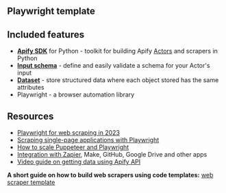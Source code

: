 ## Playwright template

## Included features

- **[Apify SDK](https://docs.apify.com/sdk/python/)** for Python - toolkit for building Apify [Actors](https://apify.com/actors) and scrapers in Python
- **[Input schema](https://docs.apify.com/platform/actors/development/input-schema)** - define and easily validate a schema for your Actor's input
- **[Dataset](https://docs.apify.com/sdk/python/docs/concepts/storages#working-with-datasets)** - store structured data where each object stored has the same attributes
- Playwright - a browser automation library

## Resources

- [Playwright for web scraping in 2023](https://blog.apify.com/how-to-scrape-the-web-with-playwright-ece1ced75f73/)
- [Scraping single-page applications with Playwright](https://blog.apify.com/scraping-single-page-applications-with-playwright/)
- [How to scale Puppeteer and Playwright](https://blog.apify.com/how-to-scale-puppeteer-and-playwright/)
- [Integration with Zapier](https://apify.com/integrations), Make, GitHub, Google Drive and other apps
- [Video guide on getting data using Apify API](https://www.youtube.com/watch?v=ViYYDHSBAKM)

**A short guide on how to build web scrapers using code templates:**
[web scraper template](https://www.youtube.com/watch?v=u-i-Korzf8w)
